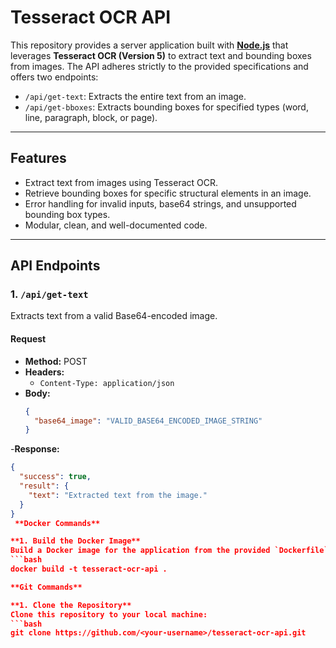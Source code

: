 # **Tesseract OCR API**

This repository provides a server application built with **[Node.js](https://nodejs.org/)** that leverages **Tesseract OCR (Version 5)** to extract text and bounding boxes from images. The API adheres strictly to the provided specifications and offers two endpoints:

- `/api/get-text`: Extracts the entire text from an image.
- `/api/get-bboxes`: Extracts bounding boxes for specified types (word, line, paragraph, block, or page).

---

## **Features**

- Extract text from images using Tesseract OCR.
- Retrieve bounding boxes for specific structural elements in an image.
- Error handling for invalid inputs, base64 strings, and unsupported bounding box types.
- Modular, clean, and well-documented code.

---

## **API Endpoints**

### **1. `/api/get-text`**
Extracts text from a valid Base64-encoded image.

#### **Request**
- **Method:** POST
- **Headers:** 
  - `Content-Type: application/json`
- **Body:** 
  ```json
  {
    "base64_image": "VALID_BASE64_ENCODED_IMAGE_STRING"
  }
-**Response:**
```json
{
  "success": true,
  "result": {
    "text": "Extracted text from the image."
  }
}
 **Docker Commands**

**1. Build the Docker Image**
Build a Docker image for the application from the provided `Dockerfile`.
```bash
docker build -t tesseract-ocr-api .

**Git Commands**

**1. Clone the Repository**
Clone this repository to your local machine:
```bash
git clone https://github.com/<your-username>/tesseract-ocr-api.git
